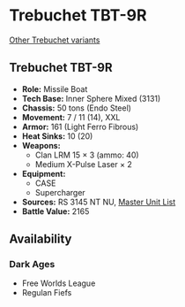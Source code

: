 # Trebuchet TBT-9R

[Other Trebuchet variants](../trebuchet.md)

## Trebuchet TBT-9R
- **Role:** Missile Boat
- **Tech Base:** Inner Sphere Mixed (3131)
- **Chassis:** 50 tons (Endo Steel)
- **Movement:** 7 / 11 (14), XXL
- **Armor:** 161 (Light Ferro Fibrous)
- **Heat Sinks:** 10 (20)
- **Weapons:**
  - Clan LRM 15 × 3 (ammo: 40)
  - Medium X-Pulse Laser × 2
- **Equipment:**
  - CASE
  - Supercharger
- **Sources:** RS 3145 NT NU, [Master Unit List](http://masterunitlist.info/Unit/Details/6901/trebuchet-tbt-9r)
- **Battle Value:** 2165

## Availability

### Dark Ages
- Free Worlds League
- Regulan Fiefs

